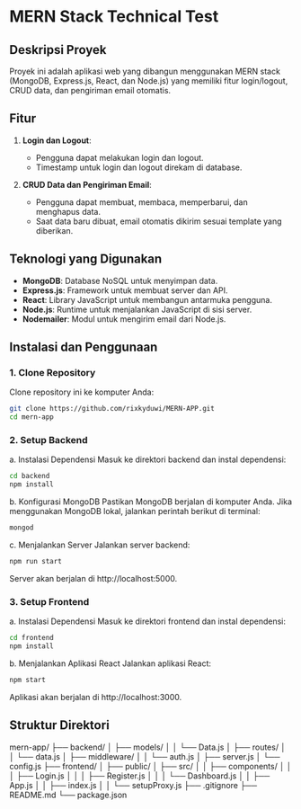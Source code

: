 # MERN Stack Technical Test

## Deskripsi Proyek
Proyek ini adalah aplikasi web yang dibangun menggunakan MERN stack (MongoDB, Express.js, React, dan Node.js) yang memiliki fitur login/logout, CRUD data, dan pengiriman email otomatis.

## Fitur
1. **Login dan Logout**:
   - Pengguna dapat melakukan login dan logout.
   - Timestamp untuk login dan logout direkam di database.

2. **CRUD Data dan Pengiriman Email**:
   - Pengguna dapat membuat, membaca, memperbarui, dan menghapus data.
   - Saat data baru dibuat, email otomatis dikirim sesuai template yang diberikan.

## Teknologi yang Digunakan
- **MongoDB**: Database NoSQL untuk menyimpan data.
- **Express.js**: Framework untuk membuat server dan API.
- **React**: Library JavaScript untuk membangun antarmuka pengguna.
- **Node.js**: Runtime untuk menjalankan JavaScript di sisi server.
- **Nodemailer**: Modul untuk mengirim email dari Node.js.

## Instalasi dan Penggunaan

### 1. Clone Repository
Clone repository ini ke komputer Anda:
```bash
git clone https://github.com/rixkyduwi/MERN-APP.git
cd mern-app
```

### 2. Setup Backend
a. Instalasi Dependensi
Masuk ke direktori backend dan instal dependensi:

```bash
cd backend
npm install
```
b. Konfigurasi MongoDB
Pastikan MongoDB berjalan di komputer Anda. Jika menggunakan MongoDB lokal, jalankan perintah berikut di terminal:

```bash
mongod
```
c. Menjalankan Server
Jalankan server backend:

```bash
npm run start
```
Server akan berjalan di http://localhost:5000.

### 3. Setup Frontend
a. Instalasi Dependensi
Masuk ke direktori frontend dan instal dependensi:

```bash
cd frontend
npm install
```
b. Menjalankan Aplikasi React
Jalankan aplikasi React:

```bash
npm start
```
Aplikasi akan berjalan di http://localhost:3000.
## Struktur Direktori
mern-app/
├── backend/
│   ├── models/
│   │   └── Data.js
│   ├── routes/
│   │   └── data.js
│   ├── middleware/
│   │   └── auth.js
│   ├── server.js
│   └── config.js
├── frontend/
│   ├── public/
│   ├── src/
│   │   ├── components/
│   │   │   ├── Login.js
│   │   │   ├── Register.js
│   │   │   └── Dashboard.js
│   │   ├── App.js
│   │   ├── index.js
│   │   └── setupProxy.js
├── .gitignore
├── README.md
└── package.json